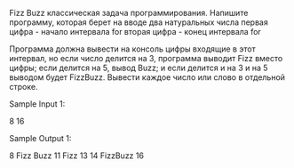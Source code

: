 Fizz Buzz классическая задача программирования.
Напишите программу, которая берет на вводе два натуральных числа
первая цифра - начало интервала for
вторая цифра - конец интервала for

Программа должна вывести на консоль цифры входящие в этот интервал,
но если число делится на 3, программа выводит Fizz вместо цифры; если делится на 5, вывод Buzz; и если делится и на 3 и на 5 выводом будет FizzBuzz.
Вывести каждое число или слово в отдельной строке.

Sample Input 1:

8 16

Sample Output 1:

8
Fizz
Buzz
11
Fizz
13
14
FizzBuzz
16
